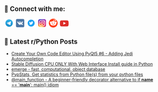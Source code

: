 ## 🔎 Connect with me:
[<img src="https://github.com/bullbesh/bullbesh/blob/main/images/Telegram.png" width="32" height="32" />](https://t.me/bullbesh)
[<img src="https://github.com/bullbesh/bullbesh/blob/main/images/VK.png" width="32" height="32" />](https://vk.com/bullbesh)
[<img src="https://github.com/bullbesh/bullbesh/blob/main/images/Twitter.png" width="32" height="32" />](https://twitter.com/bullbesh1)
[<img src="https://github.com/bullbesh/bullbesh/blob/main/images/Instagram.png" width="32" height="32" />](https://www.instagram.com/bullbesh)
[<img src="https://github.com/bullbesh/bullbesh/blob/main/images/Reddit.png" width="32" height="32" />](https://www.reddit.com/user/bullbesh)
[<img src="https://github.com/bullbesh/bullbesh/blob/main/images/YouTube.png" width="32" height="32" />](https://www.youtube.com/channel/UCtfjRs6uzgq5mfm8S06WTcg)

## 📕 Latest r/Python Posts
<!-- BLOG-POST-LIST:START -->
- [Create Your Own Code Editor Using PyQt5 #6 - Adding Jedi Autocompletion](https://www.reddit.com/r/Python/comments/x2qyw8/create_your_own_code_editor_using_pyqt5_6_adding/)
- [Stable Diffusion CPU ONLY With Web Interface Install guide in Python](https://www.reddit.com/r/Python/comments/x2kuqn/stable_diffusion_cpu_only_with_web_interface/)
- [emerge - fast, computational, object database](https://www.reddit.com/r/Python/comments/x2jrnb/emerge_fast_computational_object_database/)
- [PypStats, Get statistics from Python file&lpar;s&rpar; from your python files](https://www.reddit.com/r/Python/comments/x2hwsz/pypstats_get_statistics_from_python_files_from/)
- [@main_function - A beginner-friendly decorator alternative to if __name__ == &#39;__main__&#39;: main&lpar;&rpar; idiom](https://www.reddit.com/r/Python/comments/x2hd7r/main_function_a_beginnerfriendly_decorator/)
<!-- BLOG-POST-LIST:END -->
